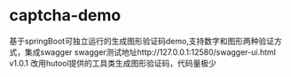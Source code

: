 # captcha-demo
基于springBoot可独立运行的生成图形验证码demo,支持数字和图形两种验证方式，集成swagger
swagger测试地址http://127.0.0.1:12580/swagger-ui.html
v1.0.1  改用hutool提供的工具类生成图形验证码，代码量极少

